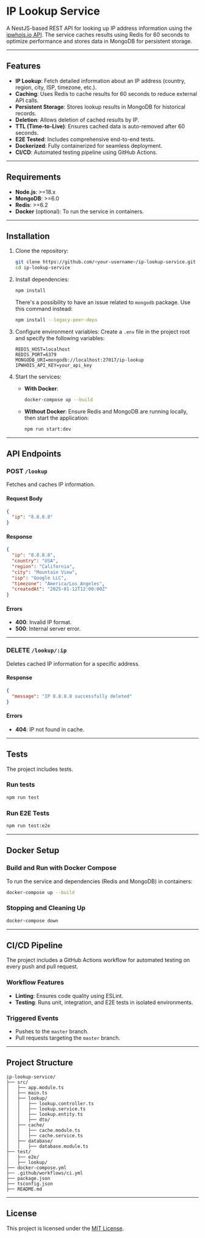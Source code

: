 
# IP Lookup Service

A NestJS-based REST API for looking up IP address information using the [ipwhois.io API](https://ipwhois.io/documentation). The service caches results using Redis for 60 seconds to optimize performance and stores data in MongoDB for persistent storage.

---

## Features

- **IP Lookup**: Fetch detailed information about an IP address (country, region, city, ISP, timezone, etc.).
- **Caching**: Uses Redis to cache results for 60 seconds to reduce external API calls.
- **Persistent Storage**: Stores lookup results in MongoDB for historical records.
- **Deletion**: Allows deletion of cached results by IP.
- **TTL (Time-to-Live)**: Ensures cached data is auto-removed after 60 seconds.
- **E2E Tested**: Includes comprehensive end-to-end tests.
- **Dockerized**: Fully containerized for seamless deployment.
- **CI/CD**: Automated testing pipeline using GitHub Actions.

---

## Requirements

- **Node.js**: >=18.x
- **MongoDB**: >=6.0
- **Redis**: >=6.2
- **Docker** (optional): To run the service in containers.

---

## Installation

1. Clone the repository:
   ```bash
   git clone https://github.com/<your-username>/ip-lookup-service.git
   cd ip-lookup-service
   ```

2. Install dependencies:
   ```bash
   npm install
   ```
   There's a possibility to have an issue related to `mongodb` package. Use this command instead:
   ```bash
   npm install --legacy-peer-deps
   ```

3. Configure environment variables:
   Create a `.env` file in the project root and specify the following variables:
   ```env
   REDIS_HOST=localhost
   REDIS_PORT=6379
   MONGODB_URI=mongodb://localhost:27017/ip-lookup
   IPWHOIS_API_KEY=your_api_key
   ```

4. Start the services:
   - **With Docker**:
     ```bash
     docker-compose up --build
     ```
   - **Without Docker**:
     Ensure Redis and MongoDB are running locally, then start the application:
     ```bash
     npm run start:dev
     ```

---

## API Endpoints

### **POST** `/lookup`
Fetches and caches IP information.

#### Request Body
```json
{
  "ip": "8.8.8.8"
}
```

#### Response
```json
{
  "ip": "8.8.8.8",
  "country": "USA",
  "region": "California",
  "city": "Mountain View",
  "isp": "Google LLC",
  "timezone": "America/Los_Angeles",
  "createdAt": "2025-01-12T12:00:00Z"
}
```

#### Errors
- **400**: Invalid IP format.
- **500**: Internal server error.

---

### **DELETE** `/lookup/:ip`
Deletes cached IP information for a specific address.

#### Response
```json
{
  "message": "IP 8.8.8.8 successfully deleted"
}
```

#### Errors
- **404**: IP not found in cache.

---

## Tests

The project includes tests.

### Run tests
```bash
npm run test
```

### Run E2E Tests
```bash
npm run test:e2e
```

---

## Docker Setup

### Build and Run with Docker Compose
To run the service and dependencies (Redis and MongoDB) in containers:
```bash
docker-compose up --build
```

### Stopping and Cleaning Up
```bash
docker-compose down
```

---

## CI/CD Pipeline

The project includes a GitHub Actions workflow for automated testing on every push and pull request.

### Workflow Features
- **Linting**: Ensures code quality using ESLint.
- **Testing**: Runs unit, integration, and E2E tests in isolated environments.

### Triggered Events
- Pushes to the `master` branch.
- Pull requests targeting the `master` branch.

---

## Project Structure

```
ip-lookup-service/
├── src/
│   ├── app.module.ts 
│   ├── main.ts
│   ├── lookup/
│   │   ├── lookup.controller.ts
│   │   ├── lookup.service.ts
│   │   ├── lookup.entity.ts
│   │   ├── dto/
│   ├── cache/
│   │   ├── cache.module.ts
│   │   ├── cache.service.ts
│   ├── database/
│   │   ├── database.module.ts
├── test/
│   ├── e2e/
│   ├── lookup/
├── docker-compose.yml
├── .github/workflows/ci.yml
├── package.json
├── tsconfig.json
├── README.md
```

---

## License

This project is licensed under the [MIT License](LICENSE).

